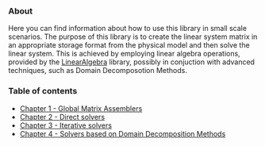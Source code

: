### About
Here you can find information about how to use this library in small scale scenarios. The purpose of this library is to create the linear system matrix in an appropriate storage format from the physical model and then solve the linear system. This is achieved by employing linear algebra operations, provided by the [LinearAlgebra](https://github.com/mgroupntua/LinearAlgebra) library, possibly in conjuction with advanced techniques, such as Domain Decomposotion Methods.

### Table of contents
- [Chapter 1 - Global Matrix Assemblers](programming/ch1_matrix_assemblers.md)
- [Chapter 2 - Direct solvers](programming/ch2_direct_solvers.md)
- [Chapter 3 - Iterative solvers](programming/ch3_iterative_solvers.md)
- [Chapter 4 - Solvers based on Domain Decomposition Methods](programming/ch4_ddm_solvers.md)
